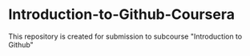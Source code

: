# Introduction-to-Github-Coursera
This repository is created for submission to subcourse "Introduction to Github"
